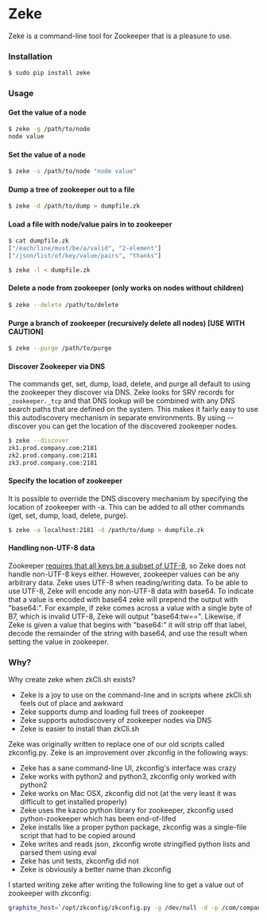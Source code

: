 # Zeke

Zeke is a command-line tool for Zookeeper that is a pleasure to use.

### Installation
```sh
$ sudo pip install zeke
```

### Usage
#### Get the value of a node
```sh
$ zeke -g /path/to/node
node value
```

#### Set the value of a node
```sh
$ zeke -s /path/to/node "node value"
```

#### Dump a tree of zookeeper out to a file
```sh
$ zeke -d /path/to/dump > dumpfile.zk
```

#### Load a file with node/value pairs in to zookeeper
```sh
$ cat dumpfile.zk
["/each/line/must/be/a/valid", "2-element"]
["/json/list/of/key/value/pairs", "thanks"]

$ zeke -l < dumpfile.zk
```

#### Delete a node from zookeeper (only works on nodes without children)
```sh
$ zeke --delete /path/to/delete
```

#### Purge a branch of zookeeper (recursively delete all nodes) [USE WITH CAUTION]
```sh
$ zeke --purge /path/to/purge
```

#### Discover Zookeeper via DNS
The commands get, set, dump, load, delete, and purge all default to using the zookeeper they discover via DNS.  Zeke looks for SRV records for `_zookeeper._tcp` and that DNS lookup will be combined with any DNS search paths that are defined on the system.  This makes it fairly easy to use this autodiscovery mechanism in separate environments.  By using --discover you can get the location of the discovered zookeeper nodes.

```sh
$ zeke --discover
zk1.prod.company.com:2181
zk2.prod.company.com:2181
zk3.prod.company.com:2181
```

#### Specify the location of zookeeper
It is possible to override the DNS discovery mechanism by specifying the location of zookeeper with -a.  This can be added to all other commands (get, set, dump, load, delete, purge).

```sh
$ zeke -a localhost:2181 -d /path/to/dump > dumpfile.zk
```

#### Handling non-UTF-8 data
Zookeeper [requires that all keys be a subset of UTF-8](https://zookeeper.apache.org/doc/trunk/zookeeperProgrammers.html#ch_zkDataModel),
so Zeke does not handle non-UTF-8 keys either.  However, zookeeper values can be any arbitrary data.  Zeke uses UTF-8
when reading/writing data.  To be able to use UTF-8, Zeke will encode any non-UTF-8 data with base64.  To indicate that
a value is encoded with base64 zeke will prepend the output with "base64:".  For example, if zeke comes across a value
with a single byte of B7, which is invalid UTF-8, Zeke will output "base64:tw==".  Likewise, if Zeke is given a value
that begins with "base64:" it will strip off that label, decode the remainder of the string with base64, and use the
result when setting the value in zookeeper.


### Why?
Why create zeke when zkCli.sh exists?

- Zeke is a joy to use on the command-line and in scripts where zkCli.sh feels out of place and awkward
- Zeke supports dump and loading full trees of zookeeper
- Zeke supports autodiscovery of zookeeper nodes via DNS
- Zeke is easier to install than zkCli.sh


Zeke was originally written to replace one of our old scripts called zkconfig.py.  Zeke is an improvement over zkconfig in the following ways:

- Zeke has a sane command-line UI, zkconfig's interface was crazy
- Zeke works with python2 and python3, zkconfig only worked with python2
- Zeke works on Mac OSX, zkconfig did not (at the very least it was difficult to get installed properly)
- Zeke uses the kazoo python library for zookeeper, zkconfig used python-zookeeper which has been end-of-lifed
- Zeke installs like a proper python package, zkconfig was a single-file script that had to be copied around
- Zeke writes and reads json, zkconfig wrote stringified python lists and parsed them using eval
- Zeke has unit tests, zkconfig did not
- Zeke is obviously a better name than zkconfig

I started writing zeke after writing the following line to get a value out of zookeeper with zkconfig:

```sh
graphite_host=`/opt/zkconfig/zkconfig.py -g /dev/null -d -p /com/company/conf/tech/metrics/graphite-host 2> /dev/null | grep graphite-host | grep -v -e server-specific -e '#' | sed -e "s/.*graphite-host', '//" -e "s/'.*//"`
```
